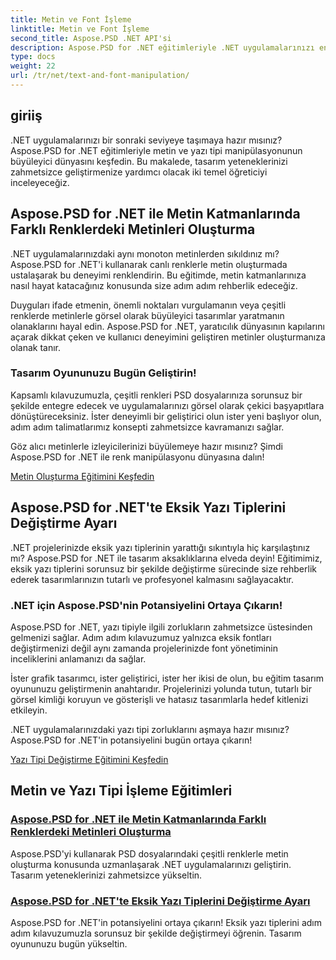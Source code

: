 ```yaml
---
title: Metin ve Font İşleme
linktitle: Metin ve Font İşleme
second_title: Aspose.PSD .NET API'si
description: Aspose.PSD for .NET eğitimleriyle .NET uygulamalarınızı en üst düzeye çıkarın! Metni canlı renklerde oluşturmayı ve eksik yazı tiplerini sorunsuz bir şekilde değiştirmeyi öğrenin.
type: docs
weight: 22
url: /tr/net/text-and-font-manipulation/
---
```


## giriiş

.NET uygulamalarınızı bir sonraki seviyeye taşımaya hazır mısınız? Aspose.PSD for .NET eğitimleriyle metin ve yazı tipi manipülasyonunun büyüleyici dünyasını keşfedin. Bu makalede, tasarım yeteneklerinizi zahmetsizce geliştirmenize yardımcı olacak iki temel öğreticiyi inceleyeceğiz.

## Aspose.PSD for .NET ile Metin Katmanlarında Farklı Renklerdeki Metinleri Oluşturma

.NET uygulamalarınızdaki aynı monoton metinlerden sıkıldınız mı? Aspose.PSD for .NET'i kullanarak canlı renklerle metin oluşturmada ustalaşarak bu deneyimi renklendirin. Bu eğitimde, metin katmanlarınıza nasıl hayat katacağınız konusunda size adım adım rehberlik edeceğiz.

Duyguları ifade etmenin, önemli noktaları vurgulamanın veya çeşitli renklerde metinlerle görsel olarak büyüleyici tasarımlar yaratmanın olanaklarını hayal edin. Aspose.PSD for .NET, yaratıcılık dünyasının kapılarını açarak dikkat çeken ve kullanıcı deneyimini geliştiren metinler oluşturmanıza olanak tanır.

### Tasarım Oyununuzu Bugün Geliştirin!

Kapsamlı kılavuzumuzla, çeşitli renkleri PSD dosyalarınıza sorunsuz bir şekilde entegre edecek ve uygulamalarınızı görsel olarak çekici başyapıtlara dönüştüreceksiniz. İster deneyimli bir geliştirici olun ister yeni başlıyor olun, adım adım talimatlarımız konsepti zahmetsizce kavramanızı sağlar.

Göz alıcı metinlerle izleyicilerinizi büyülemeye hazır mısınız? Şimdi Aspose.PSD for .NET ile renk manipülasyonu dünyasına dalın!

[Metin Oluşturma Eğitimini Keşfedin](./render-text-different-colors/)

## Aspose.PSD for .NET'te Eksik Yazı Tiplerini Değiştirme Ayarı

.NET projelerinizde eksik yazı tiplerinin yarattığı sıkıntıyla hiç karşılaştınız mı? Aspose.PSD for .NET ile tasarım aksaklıklarına elveda deyin! Eğitimimiz, eksik yazı tiplerini sorunsuz bir şekilde değiştirme sürecinde size rehberlik ederek tasarımlarınızın tutarlı ve profesyonel kalmasını sağlayacaktır.

### .NET için Aspose.PSD'nin Potansiyelini Ortaya Çıkarın!

Aspose.PSD for .NET, yazı tipiyle ilgili zorlukların zahmetsizce üstesinden gelmenizi sağlar. Adım adım kılavuzumuz yalnızca eksik fontları değiştirmenizi değil aynı zamanda projelerinizde font yönetiminin inceliklerini anlamanızı da sağlar.

İster grafik tasarımcı, ister geliştirici, ister her ikisi de olun, bu eğitim tasarım oyununuzu geliştirmenin anahtarıdır. Projelerinizi yolunda tutun, tutarlı bir görsel kimliği koruyun ve gösterişli ve hatasız tasarımlarla hedef kitlenizi etkileyin.

.NET uygulamalarınızdaki yazı tipi zorluklarını aşmaya hazır mısınız? Aspose.PSD for .NET'in potansiyelini bugün ortaya çıkarın!

[Yazı Tipi Değiştirme Eğitimini Keşfedin](./replace-missing-fonts/)

## Metin ve Yazı Tipi İşleme Eğitimleri
### [Aspose.PSD for .NET ile Metin Katmanlarında Farklı Renklerdeki Metinleri Oluşturma](./render-text-different-colors/)
Aspose.PSD'yi kullanarak PSD dosyalarındaki çeşitli renklerle metin oluşturma konusunda uzmanlaşarak .NET uygulamalarınızı geliştirin. Tasarım yeteneklerinizi zahmetsizce yükseltin.
### [Aspose.PSD for .NET'te Eksik Yazı Tiplerini Değiştirme Ayarı](./replace-missing-fonts/)
Aspose.PSD for .NET'in potansiyelini ortaya çıkarın! Eksik yazı tiplerini adım adım kılavuzumuzla sorunsuz bir şekilde değiştirmeyi öğrenin. Tasarım oyununuzu bugün yükseltin.